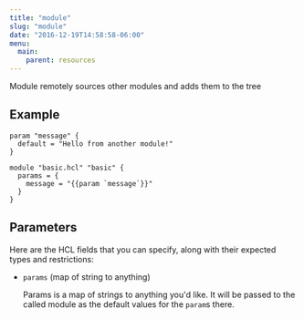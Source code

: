 ```yaml
---
title: "module"
slug: "module"
date: "2016-12-19T14:58:58-06:00"
menu:
  main:
    parent: resources
---
```



Module remotely sources other modules and adds them to the tree


## Example

```hcl
param "message" {
  default = "Hello from another module!"
}

module "basic.hcl" "basic" {
  params = {
    message = "{{param `message`}}"
  }
}

```


## Parameters

Here are the HCL fields that you can specify, along with their expected types
and restrictions:


- `params` (map of string to anything)

  Params is a map of strings to anything you'd like. It will be passed to
the called module as the default values for the `param`s there.


